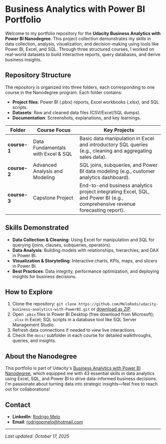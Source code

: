 # Business Analytics with Power BI Portfolio


Welcome to my portfolio repository for the **Udacity Business Analytics with Power BI Nanodegree**. This project collection demonstrates my skills in data collection, analysis, visualization, and decision-making using tools like Power BI, Excel, and SQL. Through three structured courses, I worked on real-world datasets to build interactive reports, query databases, and derive business insights.

## Repository Structure
The repository is organized into three folders, each corresponding to one course in the Nanodegree program. Each folder contains:
- **Project files**: Power BI (.pbix) reports, Excel workbooks (.xlsx), and SQL scripts.
- **Datasets**: Raw and cleaned data files (CSV/Excel/SQL dumps).
- **Documentation**: Screenshots, explanations, and key learnings.

| Folder     | Course Focus                          | Key Projects                                      |
|------------|---------------------------------------|---------------------------------------------------|
| **course-1** | Data Fundamentals with Excel & SQL    | Basic data manipulation in Excel and introductory SQL queries (e.g., cleaning and aggregating sales data). |
| **course-2** | Advanced Analysis and Modeling        | SQL joins, subqueries, and Power BI data modeling (e.g., customer analytics dashboard). |
| **course-3** | Capstone Project                      | End-to-end business analytics project integrating Excel, SQL, and Power BI (e.g., comprehensive revenue forecasting report). |

## Skills Demonstrated
- **Data Collection & Cleaning**: Using Excel for manipulation and SQL for querying (joins, clauses, subqueries, operators).
- **Data Analysis**: Building models with relationships, hierarchies, and DAX in Power BI.
- **Visualization & Storytelling**: Interactive charts, KPIs, maps, and slicers in Power BI.
- **Best Practices**: Data integrity, performance optimization, and deploying insights for business decisions.

## How to Explore
1. Clone the repository: `git clone https://github.com/MeloRods/udacity-business-analytics-with-PowerBI.git` or [download as ZIP]([https://github.com/yourusername/business-analytics-powerbi-portfolio/archive/refs/heads/main.zip](https://github.com/MeloRods/udacity-business-analytics-with-PowerBI/archive/refs/heads/main.zip)).
2. Open `.pbix` files in Power BI Desktop (free download from Microsoft); `.xlsx` in Excel; SQL scripts in a database tool like SQL Server Management Studio.
3. Refresh data connections if needed to view live interactions.
4. Check the `docs/` subfolder in each course for detailed walkthroughs, queries, and insights.

## About the Nanodegree
This portfolio is part of Udacity's [Business Analytics with Power BI Nanodegree](https://www.udacity.com/course/business-analytics-with-power-bi--nd0981), which equipped me with 43 essential skills in data analytics using Excel, SQL, and Power BI to drive data-informed business decisions. I'm passionate about turning data into strategic insights—feel free to reach out for collaborations!

## Contact
- **LinkedIn**: [Rodrigo Melo](https://www.linkedin.com/in/rodrigospmelo/)
- **Email**: rodrigopmelo@hotmail.com

---

*Last updated: October 17, 2025*
